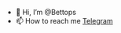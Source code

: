 - 👋 Hi, I’m @Bettops
- 📫 How to reach me [Telegram](https://t.me/bettmark)

<!---
Bettops/Bettops is a ✨ special ✨ repository because its `README.md` (this file) appears on your GitHub profile.
You can click the Preview link to take a look at your changes.
--->
